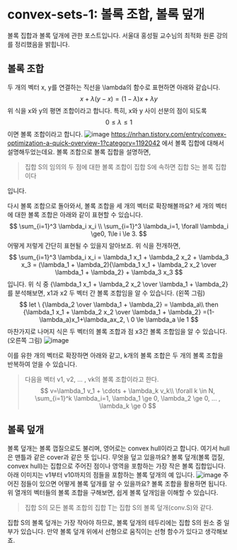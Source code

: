 # convex-sets-1: 볼록 조합, 볼록 덮개
볼록 집합과 볼록 덮개에 관한 포스트입니다. 서울대 홍성필 교수님의 최적화 원론 강의를 정리했음을 밝힙니다.
## 볼록 조합
두 개의 벡터 x, y를 연결하는 직선을 \lambda의 함수로 표현하면 아래와 같습니다.
$$
x+\lambda (y-x)=(1-\lambda)x + \lambda y
$$
위 식을 x와 y의 평면 조합이라고 합니다. 특히, x와 y 사이 선분의 점이 되도록 
$$
0 \le \lambda \le 1
$$
이면 볼록 조합이라고 합니다.
![image](https://user-images.githubusercontent.com/11609881/111660340-51bcfa80-8851-11eb-882b-ac8bc545f481.png)
https://nrhan.tistory.com/entry/convex-optimization-a-quick-overview-1?category=1192042
에서 볼록 집합에 대해서 설명해두었는데요. 볼록 조합으로 볼록 집합을 설명하면, 
> 집합 S의 임의의 두 점에 대한 볼록 조합이 집합 S에 속하면 집합 S는 볼록 집합이다

입니다.

다시 볼록 조합으로 돌아와서, 볼록 조합을 세 개의 벡터로 확장해볼까요? 세 개의 벡터에 대한 볼록 조합은 아래와 같이 표현할 수 있습니다.
$$
\sum_{i=1}^3 \lambda_i x_i \\ 
\sum_{i=1}^3 \lambda_i=1, \forall \lambda_i \ge0, 1\le i \le 3.
$$
어떻게 저렇게 간단히 표현될 수 있을지 알아보죠. 위 식을 전개하면,
$$
\sum_{i=1}^3 \lambda_i x_i
= \lambda_1 x_1 + \lambda_2 x_2 + \lambda_3 x_3
= (\lambda_1 + \lambda_2){\lambda_1 x_1 + \lambda_2 x_2 \over \lambda_1 + \lambda_2} + \lambda_3 x_3
$$
입니다. 위 식 중 {\lambda_1 x_1 + \lambda_2 x_2 \over \lambda_1 + \lambda_2}를 분석해보면, x1과 x2 두 벡터 간 볼록 조합임을 알 수 있습니다. (왼쪽 그림)
$$
let \ {\lambda_2 \over \lambda_1 + \lambda_2} = \lambda_a\\
then
{\lambda_1 x_1 + \lambda_2 x_2 \over \lambda_1 + \lambda_2}
=(1-\lambda_a)x_1+\lambda_ax_2, \ 0 \le \lambda_a \le 1
$$
마찬가지로 나머지 식은 두 벡터의 볼록 조합과 점 x3간 볼록 조합임을 알 수 있습니다. (오른쪽 그림)
![image](https://user-images.githubusercontent.com/11609881/111662809-9c3f7680-8853-11eb-8e81-f2491b6a3edc.png)

이를 유한 개의 벡터로 확장하면 아래와 같고, k개의 볼록 조합은 두 개의 볼록 조합을 반복하여 얻을 수 있습니다.
> 다음을 벡터 v1, v2, ... , vk의 볼록 조합이라고 한다.
$$
v=\lambda_1 v_1 + \cdots + \lambda_k v_k\\
\forall k \in N, \sum_{i=1}^k \lambda_i=1, \lambda_1 \ge 0, \lambda_2 \ge 0, ... , \lambda_k \ge 0
$$

## 볼록 덮개
볼록 덮개는 볼록 껍질으로도 불리며, 영어로는 convex hull이라고 합니다. 여기서 hull은 맨틀과 같은 cover과 같은 뜻 입니다. 무엇을 덮고 있을까요?
볼록 덮개(볼록 껍질, convex hull)는 집합으로 주어진 점이나 영역을 포함하는 가장 작은 볼록 집합입니다. 아래 이미지는 v1부터 v10까지의 점들을 포함하는 볼록 덮개의 예 입니다.
![image](https://user-images.githubusercontent.com/11609881/111721013-6d9cbc80-88a2-11eb-8a2a-00e32cfeb17d.png)
주어진 점들이 있으면 어떻게 볼록 덮개를 알 수 있을까요? 볼록 조합을 활용하면 됩니다. 위 열개의 벡터들의 볼록 조합을 구해보면, 쉽게 볼록 덮개임을 이해할 수 있습니다.
> 집합 S의 모든 볼록 조합의 집합 T는 집합 S의 볼록 덮개(conv.S)와 같다.

집합 S의 볼록 덮개는 가장 작아야 하므로, 볼록 덮개의 테두리에는 집합 S의 원소 중 일부가 있습니다. 만약 볼록 덮개 위에서 선형으로 움직이는 선형 함수가 있다고 생각해보죠.
<!--stackedit_data:
eyJoaXN0b3J5IjpbMjAyODYyNTg3LC03MzQ1MDA2MDgsMTgyND
A0NTI3NSwxODI0OTMwODg2LC0zMDk1MDE1MSwxNzA5OTM5ODY3
LC04MDQ1NjI4OTRdfQ==
-->